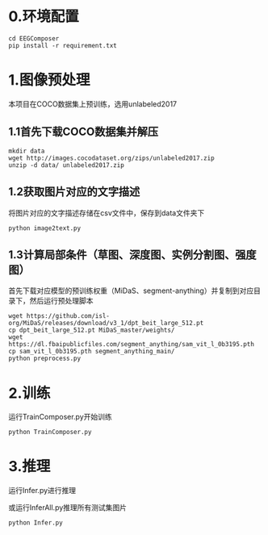 # 0.环境配置

```shell
cd EEGComposer
pip install -r requirement.txt
```

# 1.图像预处理

本项目在COCO数据集上预训练，选用unlabeled2017

## 1.1首先下载COCO数据集并解压

```shell
mkdir data
wget http://images.cocodataset.org/zips/unlabeled2017.zip
unzip -d data/ unlabeled2017.zip
```

## 1.2获取图片对应的文字描述

将图片对应的文字描述存储在csv文件中，保存到data文件夹下

```shell
python image2text.py
```

## 1.3计算局部条件（草图、深度图、实例分割图、强度图）

首先下载对应模型的预训练权重（MiDaS、segment-anything）并复制到对应目录下，然后运行预处理脚本

```shell
wget https://github.com/isl-org/MiDaS/releases/download/v3_1/dpt_beit_large_512.pt
cp dpt_beit_large_512.pt MiDaS_master/weights/
wget https://dl.fbaipublicfiles.com/segment_anything/sam_vit_l_0b3195.pth
cp sam_vit_l_0b3195.pth segment_anything_main/
python preprocess.py
```

# 2.训练

运行TrainComposer.py开始训练

```shell
python TrainComposer.py
```

# 3.推理

运行Infer.py进行推理

或运行InferAll.py推理所有测试集图片

```shell
python Infer.py
```


